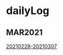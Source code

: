 # dailyLog

## MAR2021

[20210228-20210307](https://github.com/EdwardTex/dailyLog/blob/main/20210228-20210307.md)
